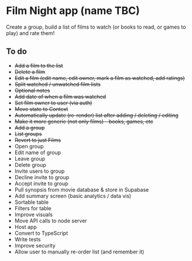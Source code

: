 # Film Night app (name TBC)

Create a group, build a list of films to watch (or books to read, or games to play) and rate them!

## To do

- ~~Add a film to the list~~
- ~~Delete a film~~
- ~~Edit a film (edit name, edit owner, mark a film as watched, add ratings)~~
- ~~Split watched / unwatched film lists~~
- ~~Optional notes~~
- ~~Add date of when a film was watched~~
- ~~Set film owner to user (via auth)~~
- ~~Move state to Context~~
- ~~Automatically update (re-render) list after adding / deleting / editing~~
- ~~Make it more generic (not only films) - books, games, etc~~
- ~~Add a group~~
- ~~List groups~~
- ~~Revert to just Films~~
- Open group
- Edit name of group
- Leave group
- Delete group
- Invite users to group
- Decline invite to group
- Accept invite to group
- Pull synopsis from movie database & store in Supabase
- Add summary screen (basic analytics / data vis)
- Sortable table
- Filters for table
- Improve visuals
- Move API calls to node server
- Host app
- Convert to TypeScript
- Write tests
- Improve security
- Allow user to manually re-order list (and remember it)
